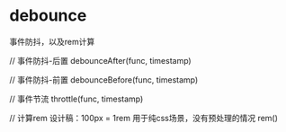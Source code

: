 # debounce
事件防抖，以及rem计算

// 事件防抖-后置
debounceAfter(func, timestamp)

// 事件防抖-前置
debounceBefore(func, timestamp)

// 事件节流
throttle(func, timestamp)

// 计算rem 设计稿：100px = 1rem 用于纯css场景，没有预处理的情况
rem()
